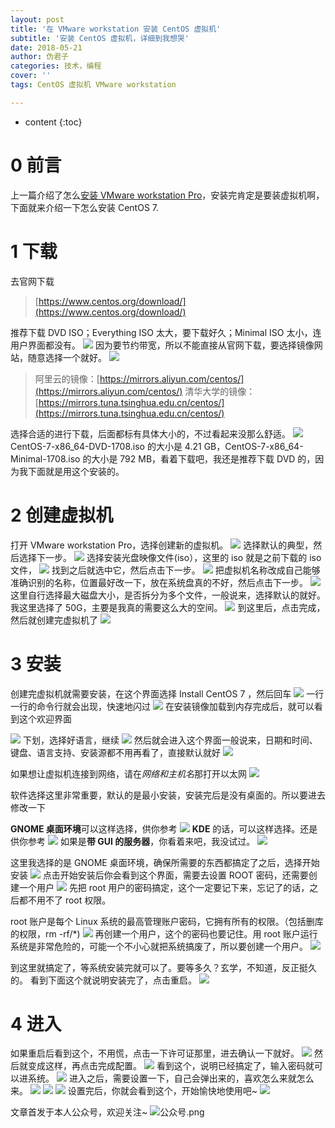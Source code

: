 ```yaml
---
layout: post
title: '在 VMware workstation 安装 CentOS 虚拟机'
subtitle: '安装 CentOS 虚拟机，详细到我想哭'
date: 2018-05-21
author: 伪君子
categories: 技术，编程
cover: ''
tags: CentOS 虚拟机 VMware workstation

---
```


* content
{:toc}


#  0  前言
上一篇介绍了怎么[安装 VMware workstation Pro](https://weijunzii.github.io/2018/05/20/install-VMware-Workstation.html)，安装完肯定是要装虚拟机啊，下面就来介绍一下怎么安装 CentOS 7.

#  1  下载
去官网下载
>[https://www.centos.org/download/](https://www.centos.org/download/)

推荐下载 DVD ISO；Everything ISO 太大，要下载好久；Minimal ISO 太小，连用户界面都没有。
![](https://upload-images.jianshu.io/upload_images/2989110-d7ec3002f4d4180f.png?imageMogr2/auto-orient/strip%7CimageView2/2/w/1240)
因为要节约带宽，所以不能直接从官网下载，要选择镜像网站，随意选择一个就好。
![](https://upload-images.jianshu.io/upload_images/2989110-47dcab1363d9d6e4.png?imageMogr2/auto-orient/strip%7CimageView2/2/w/1240)

>阿里云的镜像：[https://mirrors.aliyun.com/centos/](https://mirrors.aliyun.com/centos/)
>清华大学的镜像：[https://mirrors.tuna.tsinghua.edu.cn/centos/](https://mirrors.tuna.tsinghua.edu.cn/centos/)

选择合适的进行下载，后面都标有具体大小的，不过看起来没那么舒适。
![](https://upload-images.jianshu.io/upload_images/2989110-6c7182f3b4f22ece.png?imageMogr2/auto-orient/strip%7CimageView2/2/w/1240)
CentOS-7-x86_64-DVD-1708.iso 的大小是 4.21 GB，CentOS-7-x86_64-Minimal-1708.iso 的大小是 792 MB，看着下载吧，我还是推荐下载 DVD 的，因为我下面就是用这个安装的。

#  2  创建虚拟机
打开 VMware workstation Pro，选择创建新的虚拟机。
![](https://upload-images.jianshu.io/upload_images/2989110-eae50d7dff4c8401.png?imageMogr2/auto-orient/strip%7CimageView2/2/w/1240)
选择默认的典型，然后选择下一步。
![](https://upload-images.jianshu.io/upload_images/2989110-a1406eee8bbfab93.png?imageMogr2/auto-orient/strip%7CimageView2/2/w/1240)
选择安装光盘映像文件(iso），这里的 iso 就是之前下载的 iso 文件，
![](https://upload-images.jianshu.io/upload_images/2989110-9f2c50d8ae6caa61.png?imageMogr2/auto-orient/strip%7CimageView2/2/w/1240)
找到之后就选中它，然后点击下一步。
![](https://upload-images.jianshu.io/upload_images/2989110-f06264a5d42b336c.png?imageMogr2/auto-orient/strip%7CimageView2/2/w/1240)
把虚拟机名称改成自己能够准确识别的名称，位置最好改一下，放在系统盘真的不好，然后点击下一步。
![](https://upload-images.jianshu.io/upload_images/2989110-a6f9e8628bf4ef14.png?imageMogr2/auto-orient/strip%7CimageView2/2/w/1240)
这里自行选择最大磁盘大小，是否拆分为多个文件，一般说来，选择默认的就好。我这里选择了 50G，主要是我真的需要这么大的空间。
![](https://upload-images.jianshu.io/upload_images/2989110-f4b176055791570e.png?imageMogr2/auto-orient/strip%7CimageView2/2/w/1240)
到这里后，点击完成，然后就创建完虚拟机了
![](https://upload-images.jianshu.io/upload_images/2989110-236896184309c4a2.png?imageMogr2/auto-orient/strip%7CimageView2/2/w/1240)

#  3 安装 
创建完虚拟机就需要安装，在这个界面选择 Install CentOS 7 ，然后回车
![](https://upload-images.jianshu.io/upload_images/2989110-97497de1688bc1cf.png?imageMogr2/auto-orient/strip%7CimageView2/2/w/1240)
一行一行的命令行就会出现，快速地闪过
![](https://upload-images.jianshu.io/upload_images/2989110-72d566b96602c3a8.gif?imageMogr2/auto-orient/strip)
在安装镜像加载到内存完成后，就可以看到这个欢迎界面

![](https://upload-images.jianshu.io/upload_images/2989110-e85172766305fba4.png?imageMogr2/auto-orient/strip%7CimageView2/2/w/1240)
下划，选择好语言，继续
![](https://upload-images.jianshu.io/upload_images/2989110-9e8e7e3f6bb41fec.png?imageMogr2/auto-orient/strip%7CimageView2/2/w/1240)
然后就会进入这个界面一般说来，日期和时间、键盘、语言支持、安装源都不用再看了，直接默认就好
![](https://upload-images.jianshu.io/upload_images/2989110-dc225f622b45b547.png?imageMogr2/auto-orient/strip%7CimageView2/2/w/1240)

如果想让虚拟机连接到网络，请在*网络和主机名*那打开以太网
![](https://upload-images.jianshu.io/upload_images/2989110-810672dcd51ee0a5.png?imageMogr2/auto-orient/strip%7CimageView2/2/w/1240)

软件选择这里非常重要，默认的是最小安装，安装完后是没有桌面的。所以要进去修改一下

**GNOME 桌面环境**可以这样选择，供你参考
![](https://upload-images.jianshu.io/upload_images/2989110-adf8f2facf3cbcdc.png?imageMogr2/auto-orient/strip%7CimageView2/2/w/1240)
**KDE** 的话，可以这样选择。还是供你参考
![](https://upload-images.jianshu.io/upload_images/2989110-2f710e875b5d4450.png?imageMogr2/auto-orient/strip%7CimageView2/2/w/1240)
如果是**带 GUI 的服务器**，你看着来吧，我没试过。
![](https://upload-images.jianshu.io/upload_images/2989110-6f4ad10939fda157.png?imageMogr2/auto-orient/strip%7CimageView2/2/w/1240)

这里我选择的是 GNOME 桌面环境，确保所需要的东西都搞定了之后，选择开始安装
![](https://upload-images.jianshu.io/upload_images/2989110-5fb95ab853b29199.png?imageMogr2/auto-orient/strip%7CimageView2/2/w/1240)
点击开始安装后你会看到这个界面，需要去设置 ROOT 密码，还需要创建一个用户
![](https://upload-images.jianshu.io/upload_images/2989110-bf9c3df05ff70bc8.png?imageMogr2/auto-orient/strip%7CimageView2/2/w/1240)
先把 root 用户的密码搞定，这个一定要记下来，忘记了的话，之后都不用不了 root 权限。

root 账户是每个 Linux 系统的最高管理账户密码，它拥有所有的权限。（包括删库的权限，rm -rf/*)
![](https://upload-images.jianshu.io/upload_images/2989110-a04b8f5ad860bdd9.png?imageMogr2/auto-orient/strip%7CimageView2/2/w/1240)
再创建一个用户，这个的密码也要记住。用 root 账户运行系统是非常危险的，可能一个不小心就把系统搞废了，所以要创建一个用户。
![](https://upload-images.jianshu.io/upload_images/2989110-580bcf614ee4d2a5.png?imageMogr2/auto-orient/strip%7CimageView2/2/w/1240)

到这里就搞定了，等系统安装完就可以了。要等多久？玄学，不知道，反正挺久的。
看到下面这个就说明安装完了，点击重启。
![](https://upload-images.jianshu.io/upload_images/2989110-c8a2d149201f0841.png?imageMogr2/auto-orient/strip%7CimageView2/2/w/1240)

#  4  进入
如果重启后看到这个，不用慌，点击一下许可证那里，进去确认一下就好。
![](https://upload-images.jianshu.io/upload_images/2989110-a67d67928b0beb80.png?imageMogr2/auto-orient/strip%7CimageView2/2/w/1240)
然后就变成这样，再点击完成配置。
![](https://upload-images.jianshu.io/upload_images/2989110-181b72a17f9d6d60.png?imageMogr2/auto-orient/strip%7CimageView2/2/w/1240)
看到这个，说明已经搞定了，输入密码就可以进系统。
![](https://upload-images.jianshu.io/upload_images/2989110-921aa8b680297d5e.png?imageMogr2/auto-orient/strip%7CimageView2/2/w/1240)
进入之后，需要设置一下，自己会弹出来的，喜欢怎么来就怎么来。
![](https://upload-images.jianshu.io/upload_images/2989110-1f735ef36e37f66c.png?imageMogr2/auto-orient/strip%7CimageView2/2/w/1240)
![](https://upload-images.jianshu.io/upload_images/2989110-c7f57fe2901a1ae1.png?imageMogr2/auto-orient/strip%7CimageView2/2/w/1240)
![](https://upload-images.jianshu.io/upload_images/2989110-491cebb700e39dc0.png?imageMogr2/auto-orient/strip%7CimageView2/2/w/1240)
设置完后，你就会看到这个，开始愉快地使用吧~
![](https://upload-images.jianshu.io/upload_images/2989110-eda3b65a093f2e42.png?imageMogr2/auto-orient/strip%7CimageView2/2/w/1240)

文章首发于本人公众号，欢迎关注~
![公众号.png](https://upload-images.jianshu.io/upload_images/2989110-53489b8fa40e90f6.png?imageMogr2/auto-orient/strip%7CimageView2/2/w/1240)